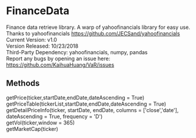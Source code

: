 # FinanceData  
Finance data retrieve library. A warp of yahoofinancials library for easy use. Thanks to yahoofinancials https://github.com/JECSand/yahoofinancials  
Current Version: v1.0  
Version Released: 10/23/2018  
Third-Party Dependency: yahoofinancials, numpy, pandas  
Report any bugs by opening an issue here: https://github.com/KaihuaHuang/VaR/issues  
## Methods
getPrice(ticker,startDate,endDate,dateAscending = True)  
getPriceTable(tickerList,startDate,endDate,dateAscending = True)  
getDetailPriceInfo(ticker, startDate, endDate, columns = ['close','date'], dateAscending = True, frequency = 'D')  
getVol(ticker,window = 365)  
getMarketCap(ticker)  

